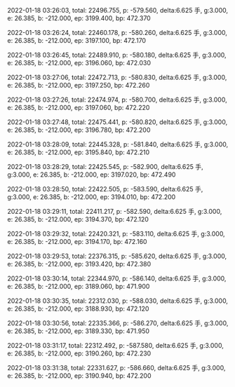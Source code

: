 2022-01-18 03:26:03, total: 22496.755, p: -579.560, delta:6.625 手, g:3.000, e: 26.385, b: -212.000, ep: 3199.400, bp: 472.370

2022-01-18 03:26:24, total: 22460.178, p: -580.260, delta:6.625 手, g:3.000, e: 26.385, b: -212.000, ep: 3197.100, bp: 472.170

2022-01-18 03:26:45, total: 22489.910, p: -580.180, delta:6.625 手, g:3.000, e: 26.385, b: -212.000, ep: 3196.060, bp: 472.030

2022-01-18 03:27:06, total: 22472.713, p: -580.830, delta:6.625 手, g:3.000, e: 26.385, b: -212.000, ep: 3197.250, bp: 472.260

2022-01-18 03:27:26, total: 22474.974, p: -580.700, delta:6.625 手, g:3.000, e: 26.385, b: -212.000, ep: 3197.060, bp: 472.220

2022-01-18 03:27:48, total: 22475.441, p: -580.820, delta:6.625 手, g:3.000, e: 26.385, b: -212.000, ep: 3196.780, bp: 472.200

2022-01-18 03:28:09, total: 22445.328, p: -581.840, delta:6.625 手, g:3.000, e: 26.385, b: -212.000, ep: 3195.840, bp: 472.210

2022-01-18 03:28:29, total: 22425.545, p: -582.900, delta:6.625 手, g:3.000, e: 26.385, b: -212.000, ep: 3197.020, bp: 472.490

2022-01-18 03:28:50, total: 22422.505, p: -583.590, delta:6.625 手, g:3.000, e: 26.385, b: -212.000, ep: 3194.010, bp: 472.200

2022-01-18 03:29:11, total: 22411.217, p: -582.590, delta:6.625 手, g:3.000, e: 26.385, b: -212.000, ep: 3194.370, bp: 472.120

2022-01-18 03:29:32, total: 22420.321, p: -583.110, delta:6.625 手, g:3.000, e: 26.385, b: -212.000, ep: 3194.170, bp: 472.160

2022-01-18 03:29:53, total: 22376.315, p: -585.620, delta:6.625 手, g:3.000, e: 26.385, b: -212.000, ep: 3193.420, bp: 472.380

2022-01-18 03:30:14, total: 22344.970, p: -586.140, delta:6.625 手, g:3.000, e: 26.385, b: -212.000, ep: 3189.060, bp: 471.900

2022-01-18 03:30:35, total: 22312.030, p: -588.030, delta:6.625 手, g:3.000, e: 26.385, b: -212.000, ep: 3188.930, bp: 472.120

2022-01-18 03:30:56, total: 22335.366, p: -586.270, delta:6.625 手, g:3.000, e: 26.385, b: -212.000, ep: 3189.330, bp: 471.950

2022-01-18 03:31:17, total: 22312.492, p: -587.580, delta:6.625 手, g:3.000, e: 26.385, b: -212.000, ep: 3190.260, bp: 472.230

2022-01-18 03:31:38, total: 22331.627, p: -586.660, delta:6.625 手, g:3.000, e: 26.385, b: -212.000, ep: 3190.940, bp: 472.200